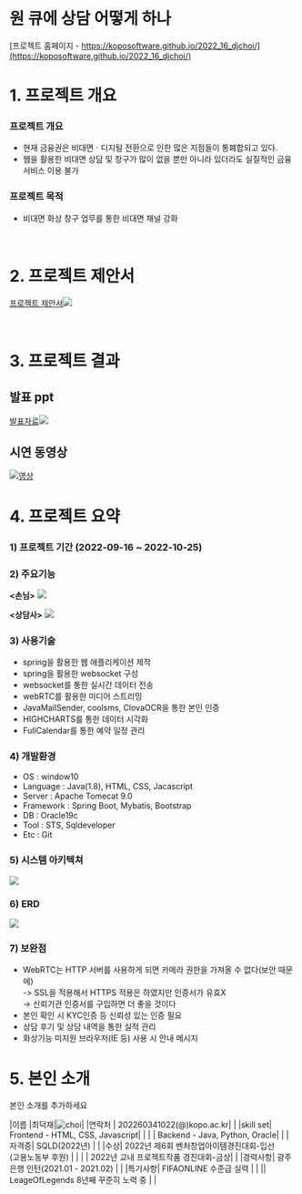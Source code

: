 # 원  큐에 상담 어떻게 하나

[프로젝트 홈페이지 - https://koposoftware.github.io/2022_16_djchoi/](https://koposoftware.github.io/2022_16_djchoi/)

# 1. 프로젝트 개요

### 프로젝트 개요
* 현재 금융권은 비대면ㆍ디지털 전환으로 인한 많은 지점들이 통폐합되고 있다.
* 웹을 활용한 비대면 상담 및 창구가 많이 없을 뿐만 아니라 있더라도 실질적인 금융서비스 이용 불가

### 프로젝트 목적
* 비대면 화상 창구 업무를 통한 비대면 채널 강화


<br>

# 2. 프로젝트 제안서
[프로젝트 제안서<img src="Img/제안서화면.png"/>](/files/2260341022_최덕재_제안서.pdf)<br>
 
<br>

# 3. 프로젝트 결과

## 발표 ppt 
[발표자료<img src="Img/최종ppt.png"/>](/files/최종프로젝트ppt.pdf)<br>

## 시연 동영상 
  [![영상](Img/영상사진.png)](https://youtu.be/SjWqHlg7PG8)


# 4. 프로젝트 요약
### 1) 프로젝트 기간 (2022-09-16 ~ 2022-10-25)

### 2) 주요기능
**<손님>**
<img src="Img/손님.png"/><br>

**<상담사>**
<img src="Img/상담사.png"/><br>

### 3) 사용기술

 - spring을 활용한 웹 애플리케이션 제작
 - spring을 활용한 websocket 구성
 - websocket를 통한 실시간 데이터 전송
 - webRTC를 활용한 미디어 스트리밍
 - JavaMailSender, coolsms, ClovaOCR을 통한 본인 인증
 - HIGHCHARTS를 통한 데이터 시각화
 - FullCalendar를 통한 예약 일정 관리

### 4) 개발환경

* OS : window10
* Language : Java(1.8), HTML, CSS, Jacascript
* Server : Apache Tomecat 9.0
* Framework : Spring Boot, Mybatis, Bootstrap
* DB : Oracle19c
* Tool : STS, Sqldeveloper
* Etc : Git

### 5) 시스템 아키텍쳐

<img src="Img/아키텍쳐.png"/><br>

### 6) ERD

   <img src="Img/최종_ERD.png"/><br>

### 7) 보완점

* WebRTC는 HTTP 서버를 사용하게 되면 카메라 권한을 가져올 수 없다(보안 때문에)<br>
   -> SSL을 적용해서 HTTPS 적용은 하였지만 인증서가 유효X<br>
   -> 신뢰기관 인증서를 구입하면 더 좋을 것이다
* 본인 확인 시 KYC인증 등 신뢰성 있는 인증 필요
* 상담 후기 및 상담 내역을 통한 실적 관리
* 화상기능 미지원 브라우저(IE 등) 사용 시 안내 메시지 


# 5. 본인 소개

본인 소개를 추가하세요

|이름 |최덕재|![choi](/Img/사진.jpg)|
|연락처 | 202260341022(@)kopo.ac.kr| |
|skill set| Frontend - HTML, CSS, Javascript| |
| | Backend - Java, Python, Oracle| |
|자격증| SQLD(2022년) | |
|수상| 2022년 제6회 벤처창업아이템경진대회-입선<br>(고용노동부 후원)  | |
| | 2022년 교내 프로젝트작품 경진대회-금상| |
|경력사항|  광주은행 인턴(2021.01 - 2021.02) | |
|특기사항|  FIFAONLINE 수준급 실력 | |
|| LeageOfLegends 8년째 꾸준히 노력 중  | |


